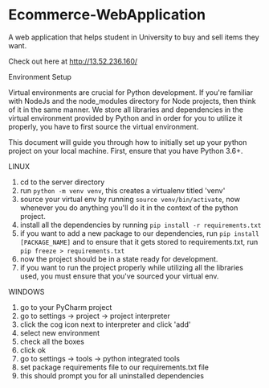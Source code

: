 # Ecommerce-WebApplication
A web application that helps student in University to buy and sell items they want. 


Check out here at http://13.52.236.160/



Environment Setup

Virtual environments are crucial for Python development. If you're familiar with NodeJs and the node_modules directory for Node projects, then think of it in the same manner.
We store all libraries and dependencies in the virtual environment provided by Python and in order for you to utilize it properly, you have to first source the virtual environment. 

This document will guide you through how to initially set up your python project on your local machine.
First, ensure that you have Python 3.6+. 

LINUX
1. cd to the server directory
2. run `python -m venv venv`, this creates a virtualenv titled 'venv'
3. source your virtual env by running `source venv/bin/activate`, now whenever you do anything you'll do it in the context of the python project.
4. install all the dependencies by running `pip install -r requirements.txt`
5. if you want to add a new package to our dependencies, run `pip install [PACKAGE_NAME]` and to ensure that it gets stored to requirements.txt, run `pip freeze > requirements.txt`
6. now the project should be in a state ready for development. 
7. if you want to run the project properly while utilizing all the libraries used, you must ensure that you've sourced your virtual env.

WINDOWS
1. go to your PyCharm project
2. go to settings -> project -> project interpreter
3. click the cog icon next to interpreter and click 'add'
4. select new environment
5. check all the boxes
6. click ok
7. go to settings -> tools -> python integrated tools
8. set package requirements file to our requirements.txt file
9. this should prompt you for all uninstalled dependencies



